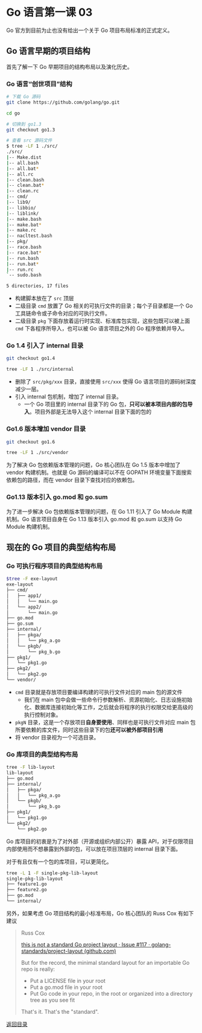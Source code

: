 # Go 语言第一课 03

 Go 官方到目前为止也没有给出一个关于 Go 项目布局标准的正式定义。

## Go 语言早期的项目结构

首先了解一下 Go 早期项目的结构布局以及演化历史。

### Go 语言“创世项目”结构

```sh
# 下载 Go 源码
git clone https://github.com/golang/go.git

cd go

# 切换到 go1.3
git checkout go1.3

# 查看 src 源码文件
$ tree -LF 1 ./src/
./src/
|-- Make.dist
|-- all.bash
|-- all.bat*
|-- all.rc
|-- clean.bash
|-- clean.bat*
|-- clean.rc
|-- cmd/
|-- lib9/
|-- libbio/
|-- liblink/
|-- make.bash
|-- make.bat*
|-- make.rc
|-- nacltest.bash
|-- pkg/
|-- race.bash
|-- race.bat*
|-- run.bash
|-- run.bat*
|-- run.rc
`-- sudo.bash

5 directories, 17 files
```

* 构建脚本放在了 `src` 顶层
* 二级目录 `cmd`  放置了 Go 相关的可执行文件的目录；每个子目录都是一个 Go 工具链命令或子命令对应的可执行文件。
* 二级目录 `pkg` 下面存放着运行时实现、标准库包实现，这些包既可以被上面 `cmd` 下各程序所导入，也可以被 Go 语言项目之外的 Go 程序依赖并导入。

### Go 1.4 引入了 internal 目录

```sh
git checkout go1.4

tree -LF 1 ./src/internal
```

* 删除了 `src/pkg/xxx` 目录，直接使用 `src/xxx` 使得 Go 语言项目的源码树深度减少一层。
* 引入 internal 包机制，增加了 internal 目录。
  * 一个 Go 项目里的 internal 目录下的 Go 包，**只可以被本项目内部的包导入**。项目外部是无法导入这个 internal 目录下面的包的

### Go1.6 版本增加 vendor 目录

```sh
git checkout go1.6

tree -LF 1 ./src/vendor
```

为了解决 Go 包依赖版本管理的问题，Go 核心团队在 Go 1.5 版本中增加了 vendor 构建机制。也就是 Go 源码的编译可以不在 GOPATH 环境变量下面搜索依赖包的路径，而在 vendor 目录下查找对应的依赖包。

### Go1.13 版本引入 go.mod 和 go.sum

为了进一步解决 Go 包依赖版本管理的问题，在 Go 1.11 引入了 Go Module 构建机制。Go 语言项目自身在 Go 1.13 版本引入 go.mod 和 go.sum 以支持 Go Module 构建机制。

## 现在的 Go 项目的典型结构布局

### Go 可执行程序项目的典型结构布局

```sh
$tree -F exe-layout 
exe-layout
├── cmd/
│   ├── app1/
│   │   └── main.go
│   └── app2/
│       └── main.go
├── go.mod
├── go.sum
├── internal/
│   ├── pkga/
│   │   └── pkg_a.go
│   └── pkgb/
│       └── pkg_b.go
├── pkg1/
│   └── pkg1.go
├── pkg2/
│   └── pkg2.go
└── vendor/
```

* `cmd` 目录就是存放项目要编译构建的可执行文件对应的 main 包的源文件
  * 我们在 main 包中会做一些命令行参数解析、资源初始化、日志设施初始化、数据库连接初始化等工作，之后就会将程序的执行权限交给更高级的执行控制对象。
* `pkgN` 目录，这是一个存放项目**自身要使用**、同样也是可执行文件对应 main 包所要依赖的库文件，同时这些目录下的包**还可以被外部项目引用**
* 将 vendor 目录视为一个可选目录。

### Go 库项目的典型结构布局

```sh
tree -F lib-layout 
lib-layout
├── go.mod
├── internal/
│   ├── pkga/
│   │   └── pkg_a.go
│   └── pkgb/
│       └── pkg_b.go
├── pkg1/
│   └── pkg1.go
└── pkg2/
    └── pkg2.go
```

Go 库项目的初衷是为了对外部（开源或组织内部公开）暴露 API，对于仅限项目内部使用而不想暴露到外部的包，可以放在项目顶层的 internal 目录下面。

对于有且仅有一个包的库项目，可以更简化。

```sh
tree -L 1 -F single-pkg-lib-layout
single-pkg-lib-layout
├── feature1.go
├── feature2.go
├── go.mod
└── internal/
```



另外，如果考虑 Go 项目结构的最小标准布局，Go 核心团队的 Russ Cox 有如下建议

> Russ Cox
>
> [this is not a standard Go project layout · Issue #117 · golang-standards/project-layout (github.com)](https://github.com/golang-standards/project-layout/issues/117#issuecomment-828503689)
>
> But for the record, the minimal standard layout for an importable Go repo is really:
>
> - Put a LICENSE file in your root
> - Put a go.mod file in your root
> - Put Go code in your repo, in the root or organized into a directory tree as you see fit
>
> That's it. That's the "standard".

[返回目录](../README.md)